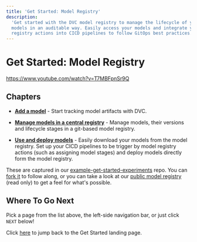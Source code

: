 ```yaml
---
title: 'Get Started: Model Registry'
description:
  'Get started with the DVC model registry to manage the lifecycle of your
  models in an auditable way. Easily access your models and integrate your model
  registry actions into CICD pipelines to follow GitOps best practices.'
---
```


# Get Started: Model Registry

https://www.youtube.com/watch?v=T7MBFpnSr9Q

## Chapters

- **[Add a model]** - Start tracking model artifacts with DVC.

- **[Manage models in a central registry]** - Manage models, their versions and
  lifecycle stages in a git-based model registry.

- **[Use and deploy models]** - Easily download your models from the model
  registry. Set up your CICD pipelines to be trigger by model registry actions
  (such as assigning model stages) and deploy models directly form the model
  registry.

[Add a model]: /doc/start/model-registry/add-model
[Manage models in a central registry]: /doc/start/model-registry/manage-models
[Use and deploy models]: /doc/start/model-registry/model-cicd

<admon type="info">

These are captured in our [example-get-started-experiments] repo. You can [fork
it][example-get-started-experiments-fork] to follow along, or you can take a
look at our
[public model registry](https://studio.datachain.ai/team/Iterative/models) (read
only) to get a feel for what's possible.

[example-get-started-experiments]:
  https://github.com/iterative/example-get-started-experiments
[example-get-started-experiments-fork]:
  https://github.com/iterative/example-get-started-experiments/fork

</admon>

## Where To Go Next

Pick a page from the list above, the left-side navigation bar, or just click
`NEXT` below!

Click [here](/doc/start/) to jump back to the Get Started landing page.
